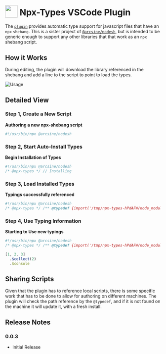 <h1>
  <sub><img src="https://github.com/arciisine/vscode-npx-types/raw/master/images/logo.png" height="40"></sub>
  Npx-Types VSCode Plugin
</h1>

The [`plugin`](https://marketplace.visualstudio.com/items?itemName=arcsine.npx-types) provides automatic type support for javascript files that have an `npx` `shebang`. This is a sister project of [`@arcsine/nodesh`](https://github.com/arciisine/nodesh), but is intended to be generic enough to support any other libraries that that work as an `npx` shebang script.

## How it Works

During editing, the plugin will download the library referenced in the shebang and add a line to the script to point to load the types. 

![Usage](https://github.com/arciisine/vscode-npx-types/raw/master/images/usage.gif)

## Detailed View

### Step 1, Create a New Script

**Authoring a new npx-shebang script**
```javascript
#!/usr/bin/npx @arcsine/nodesh
```

### Step 2, Start Auto-Install Types
**Begin Installation of Types**
```javascript
#!/usr/bin/npx @arcsine/nodesh
/* @npx-types */ // Installing
```

### Step 3, Load Installed Types
**Typings successfully referenced**
```javascript
#!/usr/bin/npx @arcsine/nodesh
/* @npx-types */ /** @typedef {import('/tmp/npx-types-hPdAFW/node_modules/@arcsine/nodesh')} */ // @ts-check
```

### Step 4, Use Typing Information
**Starting to Use new typings**
```javascript
#!/usr/bin/npx @arcsine/nodesh
/* @npx-types */ /** @typedef {import('/tmp/npx-types-hPdAFW/node_modules/@arcsine/nodesh')} */ // @ts-check

[1, 2, 3]
  .$collect(2)
  .$console

```

## Sharing Scripts
Given that the plugin has to reference local scripts, there is some specific work that has to be done to allow for authoring on different machines.  The plugin will check the path reference by the `@typedef`, and if it is not found on the machine it will update it, with a fresh install. 

## Release Notes

### 0.0.3

* Initial Release
